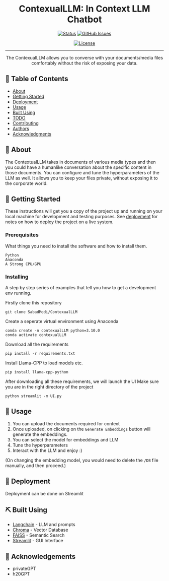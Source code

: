 
<h1 align="center">ContexualLLM: In Context LLM Chatbot</h1>

<div align="center">

[![Status](https://img.shields.io/badge/status-active-success.svg)]()
[![GitHub Issues](https://img.shields.io/github/issues/kylelobo/The-Documentation-Compendium.svg)](https://github.com/kylelobo/The-Documentation-Compendium/issues)

[![License](https://img.shields.io/badge/license-MIT-blue.svg)](/LICENSE)

</div>

---

<p align="center"> The ContexualLLM allows you to converse with your documents/media files comfortably without the risk of exposing your data.
    <br> 
</p>

## 📝 Table of Contents

- [About](#about)
- [Getting Started](#getting_started)
- [Deployment](#deployment)
- [Usage](#usage)
- [Built Using](#built_using)
- [TODO](../TODO.md)
- [Contributing](../CONTRIBUTING.md)
- [Authors](#authors)
- [Acknowledgments](#acknowledgement)

## 🧐 About <a name = "about"></a>

The ContextualLLM takes in documents of various media types and then you could have a humanlike conversation about the specific content in those documents. You can configure and tune the hyperparameters of the LLM as well. It allows you to keep your files private, without exposing it to the corporate world.

## 🏁 Getting Started <a name = "getting_started"></a>

These instructions will get you a copy of the project up and running on your local machine for development and testing purposes. See [deployment](#deployment) for notes on how to deploy the project on a live system.

### Prerequisites

What things you need to install the software and how to install them.

```
Python
Anaconda
A Strong CPU/GPU
```

### Installing

A step by step series of examples that tell you how to get a development env running.

Firstly clone this repository

```
git clone SabadModi/ContexualLLM
```

Create a seperate virtual environment using Anaconda

```
conda create -n contexualLLM python=3.10.0
conda activate contexualLLM
```

Download all the requirements
```
pip install -r requirements.txt
```

Install Llama-CPP to load models etc.
```
pip install llama-cpp-python

```

After downloading all these requirements, we will launch the UI
Make sure you are in the right directory of the project
```
python streamlit -m UI.py
```

## 🎈 Usage <a name="usage"></a>

1. You can upload the documents required for context
2. Once uploaded, on clicking on the `Generate Embeddings` button will generate the embeddings.
3. You can select the model for embeddings and LLM
4. Tune the hyperparameters
5. Interact with the LLM and enjoy :)

(On changing the embedding model, you would need to delete the `/DB` file manually, and then proceed.)


## 🚀 Deployment <a name = "deployment"></a>

Deployment can be done on Streamlit

## ⛏️ Built Using <a name = "built_using"></a>

- [Langchain](https://www.langchain.com/) - LLM and prompts
- [Chroma](https://www.trychroma.com/) - Vector Database
- [FAISS](https://github.com/facebookresearch/faiss) - Semantic Search
- [Streamlit](https://streamlit.io/) - GUI Interface

## 🎉 Acknowledgements <a name = "acknowledgement"></a>

- privateGPT
- h20GPT
